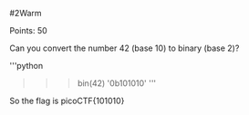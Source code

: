 #2Warm

Points: 50 

Can you convert the number 42 (base 10) to binary (base 2)?

'''python
>>>bin(42)
'0b101010'
'''

So the flag is picoCTF{101010}
